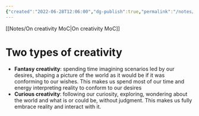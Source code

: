```yaml
---
{"created":"2022-06-28T12:06:00","dg-publish":true,"permalink":"/notes/two-types-of-creativity/","dgPassFrontmatter":true,"updated":"2024-12-22T16:23:49.317+01:00"}
---
```


[[Notes/On creativity MoC\|On creativity MoC]]
# Two types of creativity
- **Fantasy creativity**: spending time imagining scenarios led by our desires, shaping a picture of the world as it would be if it was conforming to our wishes. This makes us spend most of our time and energy interpreting reality to conform to our desires
- **Curious creativity**: following our curiosity, exploring, wondering about the world and what is or could be, without judgment. This makes us fully embrace reality and interact with it.